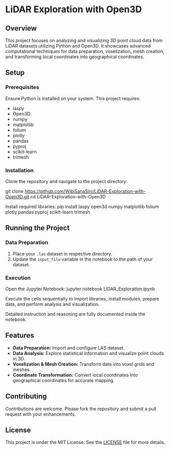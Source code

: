 # LiDAR Exploration with Open3D

## Overview
This project focuses on analyzing and visualizing 3D point cloud data from LiDAR datasets utilizing Python and Open3D. It showcases advanced computational techniques for data preparation, voxelization, mesh creation, and transforming local coordinates into geographical coordinates.

## Setup

### Prerequisites
Ensure Python is installed on your system. This project requires:
- laspy
- Open3D
- numpy
- matplotlib
- folium
- plotly
- pandas
- pyproj
- scikit-learn
- trimesh

### Installation
Clone the repository and navigate to the project directory:

git clone https://github.com/WibiSanaSini/LiDAR-Exploration-with-Open3D.git
cd LiDAR-Exploration-with-Open3D

Install required libraries:
pip install laspy open3d numpy matplotlib folium plotly pandas pyproj scikit-learn trimesh

## Running the Project

### Data Preparation
1. Place your `.las` dataset in respective directory.
2. Update the `input_file` variable in the notebook to the path of your dataset.

### Execution
Open the Jupyter Notebook:
jupyter notebook LiDAR_Exploration.ipynb

Execute the cells sequentially to import libraries, install modules, prepare data, and perform analysis and visualization.

Detailed instruction and reasoning are fully documented inside the notebook.

## Features
- **Data Preparation:** Import and configure LAS dataset.
- **Data Analysis:** Explore statistical information and visualize point clouds in 3D.
- **Voxelization & Mesh Creation:** Transform data into voxel grids and meshes.
- **Coordinate Transformation:** Convert local coordinates into geographical coordinates for accurate mapping.

## Contributing
Contributions are welcome. Please fork the repository and submit a pull request with your enhancements.

## License
This project is under the MIT License. See the [LICENSE](LICENSE) file for more details.
